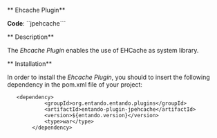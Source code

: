 ** Ehcache Plugin**

**Code**: ``jpehcache```

** Description**

The _Ehcache Plugin_ enables the use of EHCache as system library.

** Installation**

In order to install the _Ehcache Plugin_, you should to insert the following dependency in the pom.xml file of your project:

```
   <dependency>
			<groupId>org.entando.entando.plugins</groupId>
			<artifactId>entando-plugin-jpehcache</artifactId>
			<version>${entando.version}</version>
			<type>war</type>
		</dependency>
````


